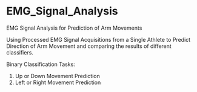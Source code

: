 # EMG_Signal_Analysis
EMG Signal Analysis for Prediction of Arm Movements

Using Processed EMG Signal Acquisitions from a Single Athlete to Predict Direction of Arm Movement and comparing the results of different classifiers.

Binary Classification Tasks:

1. Up or Down Movement Prediction
2. Left or Right Movement Prediction

